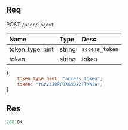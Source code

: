 ## Req
POST `/user/logout`

Name            | Type   | Desc
:-------------- | :----- | :-------------
token_type_hint | string | `access_token`
token           | string | token

```js
{
    token_type_hint: "access_token",
    token: "tGzv3JOkF0XG5Qx2TlKWIA",
}
```

## Res

```js
200 OK
```
